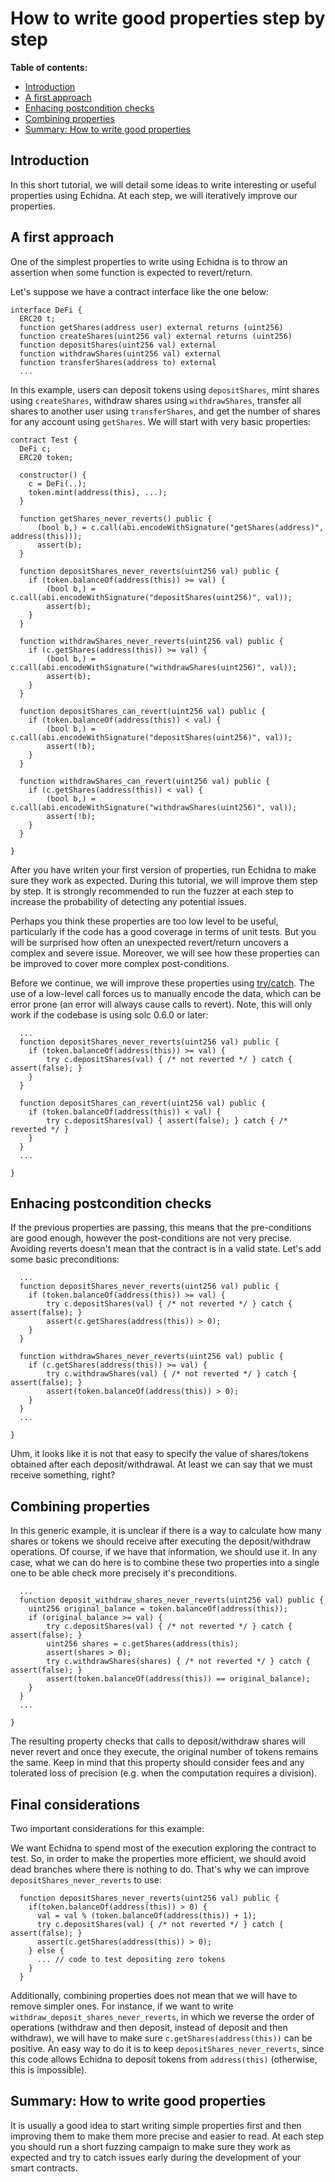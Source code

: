 # How to write good properties step by step

**Table of contents:**

- [Introduction](#introduction)
- [A first approach](#a-first-approach)
- [Enhacing postcondition checks](#enhacing-postcondition-checks)
- [Combining properties](#combining-properties)
- [Summary: How to write good properties](#summary-how-to-write-good-properties)

## Introduction

In this short tutorial, we will detail some ideas to write interesting or useful properties using Echidna. At each step, we will iteratively improve our properties.

## A first approach

One of the simplest properties to write using Echidna is to throw an assertion when some function is expected to revert/return.

Let's suppose we have a contract interface like the one below:

```solidity
interface DeFi {
  ERC20 t;
  function getShares(address user) external returns (uint256)
  function createShares(uint256 val) external returns (uint256)
  function depositShares(uint256 val) external
  function withdrawShares(uint256 val) external
  function transferShares(address to) external
  ...
```

In this example, users can deposit tokens using `depositShares`, mint shares using `createShares`, withdraw shares using `withdrawShares`, transfer all shares to another user using `transferShares`, and get the number of shares for any account using `getShares`. We will start with very basic properties:

```solidity
contract Test {
  DeFi c;
  ERC20 token;

  constructor() {
    c = DeFi(..);
    token.mint(address(this), ...);
  }

  function getShares_never_reverts() public {
      (bool b,) = c.call(abi.encodeWithSignature("getShares(address)", address(this)));
      assert(b);
  }

  function depositShares_never_reverts(uint256 val) public {
    if (token.balanceOf(address(this)) >= val) {
        (bool b,) = c.call(abi.encodeWithSignature("depositShares(uint256)", val));
        assert(b);
    }
  }

  function withdrawShares_never_reverts(uint256 val) public {
    if (c.getShares(address(this)) >= val) {
        (bool b,) = c.call(abi.encodeWithSignature("withdrawShares(uint256)", val));
        assert(b);
    }
  }

  function depositShares_can_revert(uint256 val) public {
    if (token.balanceOf(address(this)) < val) {
        (bool b,) = c.call(abi.encodeWithSignature("depositShares(uint256)", val));
        assert(!b);
    }
  }

  function withdrawShares_can_revert(uint256 val) public {
    if (c.getShares(address(this)) < val) {
        (bool b,) = c.call(abi.encodeWithSignature("withdrawShares(uint256)", val));
        assert(!b);
    }
  }

}
```

After you have writen your first version of properties, run Echidna to make sure they work as expected. During this tutorial, we will improve them step by step. It is strongly recommended to run the fuzzer at each step to increase the probability of detecting any potential issues.

Perhaps you think these properties are too low level to be useful, particularly if the code has a good coverage in terms of unit tests.
But you will be surprised how often an unexpected revert/return uncovers a complex and severe issue. Moreover, we will see how these properties can be improved to cover more complex post-conditions.

Before we continue, we will improve these properties using [try/catch](https://docs.soliditylang.org/en/v0.6.0/control-structures.html#try-catch). The use of a low-level call forces us to manually encode the data, which can be error prone (an error will always cause calls to revert). Note, this will only work if the codebase is using solc 0.6.0 or later:

```solidity
  ...
  function depositShares_never_reverts(uint256 val) public {
    if (token.balanceOf(address(this)) >= val) {
        try c.depositShares(val) { /* not reverted */ } catch { assert(false); }
    }
  }

  function depositShares_can_revert(uint256 val) public {
    if (token.balanceOf(address(this)) < val) {
        try c.depositShares(val) { assert(false); } catch { /* reverted */ }
    }
  }
  ...

}
```

## Enhacing postcondition checks

If the previous properties are passing, this means that the pre-conditions are good enough, however the post-conditions are not very precise.
Avoiding reverts doesn't mean that the contract is in a valid state. Let's add some basic preconditions:

```solidity
  ...
  function depositShares_never_reverts(uint256 val) public {
    if (token.balanceOf(address(this)) >= val) {
        try c.depositShares(val) { /* not reverted */ } catch { assert(false); }
        assert(c.getShares(address(this)) > 0);
    }
  }

  function withdrawShares_never_reverts(uint256 val) public {
    if (c.getShares(address(this)) >= val) {
        try c.withdrawShares(val) { /* not reverted */ } catch { assert(false); }
        assert(token.balanceOf(address(this)) > 0);
    }
  }
  ...

}
```

Uhm, it looks like it is not that easy to specify the value of shares/tokens obtained after each deposit/withdrawal. At least we can say that we must receive something, right?

## Combining properties

In this generic example, it is unclear if there is a way to calculate how many shares or tokens we should receive after executing the deposit/withdraw operations. Of course, if we have that information, we should use it. In any case, what we can do here is to combine these two properties into a single one to be able check more precisely it's preconditions.

```solidity
  ...
  function deposit_withdraw_shares_never_reverts(uint256 val) public {
    uint256 original_balance = token.balanceOf(address(this));
    if (original_balance >= val) {
        try c.depositShares(val) { /* not reverted */ } catch { assert(false); }
        uint256 shares = c.getShares(address(this);
        assert(shares > 0);
        try c.withdrawShares(shares) { /* not reverted */ } catch { assert(false); }
        assert(token.balanceOf(address(this)) == original_balance);
    }
  }
  ...

}
```

The resulting property checks that calls to deposit/withdraw shares will never revert and once they execute, the original number of tokens remains the same. Keep in mind that this property should consider fees and any tolerated loss of precision (e.g. when the computation requires a division).

## Final considerations

Two important considerations for this example:

We want Echidna to spend most of the execution exploring the contract to test. So, in order to make the properties more efficient, we should avoid dead branches where there is nothing to do. That's why we can improve `depositShares_never_reverts` to use:

```solidity
  function depositShares_never_reverts(uint256 val) public {
    if(token.balanceOf(address(this)) > 0) {
      val = val % (token.balanceOf(address(this)) + 1);
      try c.depositShares(val) { /* not reverted */ } catch { assert(false); }
      assert(c.getShares(address(this)) > 0);
    } else {
      ... // code to test depositing zero tokens
    }
  }
```

Additionally, combining properties does not mean that we will have to remove simpler ones. For instance, if we want to write `withdraw_deposit_shares_never_reverts`, in which we reverse the order of operations (withdraw and then deposit, instead of deposit and then withdraw), we will have to make sure `c.getShares(address(this))` can be positive. An easy way to do it is to keep `depositShares_never_reverts`, since this code allows Echidna to deposit tokens from `address(this)` (otherwise, this is impossible).

## Summary: How to write good properties

It is usually a good idea to start writing simple properties first and then improving them to make them more precise and easier to read. At each step you should run a short fuzzing campaign to make sure they work as expected and try to catch issues early during the development of your smart contracts.
